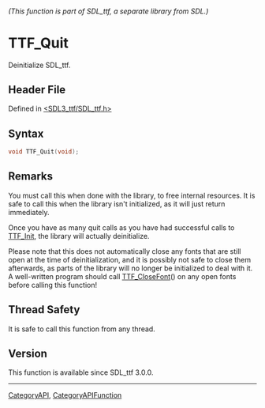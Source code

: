 ###### (This function is part of SDL_ttf, a separate library from SDL.)
# TTF_Quit

Deinitialize SDL_ttf.

## Header File

Defined in [<SDL3_ttf/SDL_ttf.h>](https://github.com/libsdl-org/SDL_ttf/blob/main/include/SDL3_ttf/SDL_ttf.h)

## Syntax

```c
void TTF_Quit(void);
```

## Remarks

You must call this when done with the library, to free internal resources.
It is safe to call this when the library isn't initialized, as it will just
return immediately.

Once you have as many quit calls as you have had successful calls to
[TTF_Init](TTF_Init), the library will actually deinitialize.

Please note that this does not automatically close any fonts that are still
open at the time of deinitialization, and it is possibly not safe to close
them afterwards, as parts of the library will no longer be initialized to
deal with it. A well-written program should call
[TTF_CloseFont](TTF_CloseFont)() on any open fonts before calling this
function!

## Thread Safety

It is safe to call this function from any thread.

## Version

This function is available since SDL_ttf 3.0.0.

----
[CategoryAPI](CategoryAPI), [CategoryAPIFunction](CategoryAPIFunction)

